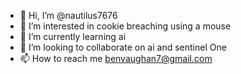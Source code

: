 - 👋 Hi, I’m @nautilus7676
- 👀 I’m interested in cookie breaching using a mouse
- 🌱 I’m currently learning ai
- 💞️ I’m looking to collaborate on ai and sentinel One 
- 📫 How to reach me benvaughan7@gmail.com

<!---
nautilus7676/nautilus7676 is a ✨ special ✨ repository because its `README.md` (this file) appears on your GitHub profile.
You can click the Preview link to take a look at your changes.
--->

